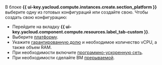 В блоке **{{ ui-key.yacloud.compute.instances.create.section_platform }}** выберите одну из готовых конфигураций или создайте свою. Чтобы создать свою конфигурацию:

* Перейдите на вкладку **{{ ui-key.yacloud.component.compute.resources.label_tab-custom }}**.
* Выберите [платформу](../../../compute/concepts/vm-platforms.md).
* Укажите [гарантированную долю](../../../compute/concepts/performance-levels.md) и необходимое количество vCPU, а также объем RAM.
* При необходимости включите [программно-ускоренную сеть](../../../compute/concepts/software-accelerated-network.md).
* При необходимости сделайте ВМ [прерываемой](../../../compute/concepts/preemptible-vm.md).